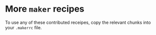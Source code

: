 # More `maker` recipes

To use any of these contributed receipes, copy the relevant chunks
into your `.makerrc` file.

